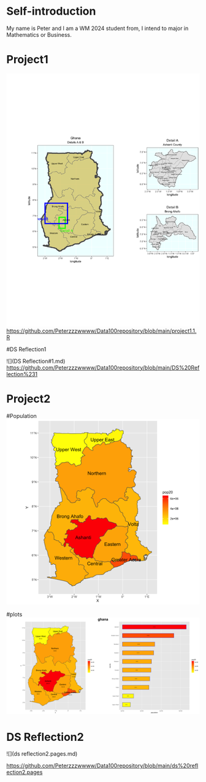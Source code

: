 # Self-introduction

My name is Peter and I am a WM 2024 student from, I intend to major in Mathematics or Business.



# Project1
![](details.png)
https://github.com/Peterzzzwwww/Data100repository/blob/main/project1.1.R

#DS Reflection1


![](DS Reflection#1.md)
https://github.com/Peterzzzwwww/Data100repository/blob/main/DS%20Reflection%231
# Project2

#Population
![](lbr_pop19.png)

#plots
![](Ghana.png)

# DS Reflection2
![](ds reflection2.pages.md)

https://github.com/Peterzzzwwww/Data100repository/blob/main/ds%20reflection2.pages

